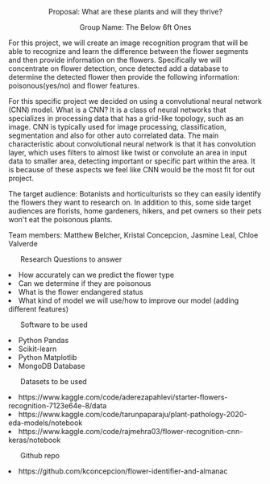 <p align="center">Proposal: What are these plants and will they thrive? </p>


<p align="center"> Group Name: The Below 6ft Ones</p>



  For this project, we will create an image recognition program that will be able to recognize and learn the difference between the flower segments and then provide information on the flowers. Specifically we will concentrate on flower detection, once detected add a database to determine  the detected flower then provide the following information: poisonous(yes/no) and flower features. 

  For this specific project we decided on using a convolutional neural network (CNN) model. What is a CNN? It is a class of neural networks that specializes in processing data that has a grid-like topology, such as an image. CNN is typically used for image processing, classification, segmentation and also for other auto correlated data. The main characteristic about convolutional neural network is that it has convolution layer, which uses filters to almost like twist or convolute an area in input data to smaller area, detecting important or specific part within the area.  It is because of these aspects we feel like CNN would be the most fit for out project.

  The target audience: Botanists and horticulturists so they can easily identify the flowers they want to research on. In addition to this, some side target audiences are florists, home gardeners, hikers, and pet owners so their pets won't eat the poisonous plants.

	
Team members: Matthew Belcher, Kristal Concepcion, Jasmine Leal, Chloe Valverde


<ul>Research Questions to answer </ul>

<li>How accurately can we predict the flower type </li>
<li>Can we determine if they are poisonous </li>
<li>What is the flower endangered status </li>
<li>What kind of model we will use/how to improve our model (adding different features) </li>

<ul>Software to be used</ul>

<li>Python Pandas </li>
<li>Scikit-learn </li>
<li>Python Matplotlib </li>
<li>MongoDB Database </li>


<ul>Datasets to be used</ul>

<li>https://www.kaggle.com/code/aderezapahlevi/starter-flowers-recognition-7123e64e-8/data </li>
<li>https://www.kaggle.com/code/tarunpaparaju/plant-pathology-2020-eda-models/notebook </li>
<li>https://www.kaggle.com/code/rajmehra03/flower-recognition-cnn-keras/notebook </li>

<ul>Github repo</ul>

<li>https://github.com/kconcepcion/flower-identifier-and-almanac </li>


